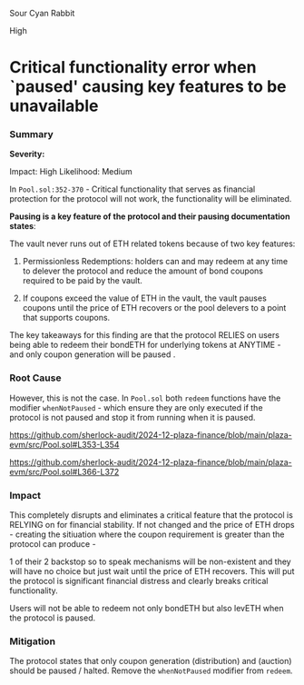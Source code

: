 Sour Cyan Rabbit

High

# Critical functionality error when `paused' causing key features to be unavailable

### Summary

**Severity:** 

Impact: High
Likelihood: Medium 


In `Pool.sol:352-370`  - Critical functionality that serves as financial protection for the protocol will not work, the functionality will be eliminated. 

**Pausing is a key feature of the protocol and their pausing documentation states**: 

The vault never runs out of ETH related tokens because of two key features:

1. Permissionless Redemptions: holders can and may redeem at any time to delever the protocol and reduce the amount of bond coupons required to be paid by the vault.

2. If coupons exceed the value of ETH in the vault, the vault pauses coupons until the price of ETH recovers or the pool delevers to a point that supports coupons.

The key takeaways for this finding are that the protocol RELIES on users being able to redeem their bondETH for underlying tokens at ANYTIME - and only coupon generation will be paused .


### Root Cause

However, this is not the case. In `Pool.sol` both `redeem` functions have the modifier `whenNotPaused` - which ensure they are only executed if the protocol is not paused and stop it from running when it is paused. 

https://github.com/sherlock-audit/2024-12-plaza-finance/blob/main/plaza-evm/src/Pool.sol#L353-L354

https://github.com/sherlock-audit/2024-12-plaza-finance/blob/main/plaza-evm/src/Pool.sol#L366-L372


### Impact

This completely disrupts and eliminates a critical feature that the protocol is RELYING on for financial stability. If not changed and the price of ETH drops - creating the sitiuation where the coupon requirement is greater than the protocol can produce - 

1 of their 2 backstop so to speak mechanisms will be non-existent and they will have no choice but just wait until the price of ETH recovers. This will put the protocol is significant financial distress and clearly breaks critical functionality.

Users will not be able to redeem not only bondETH but also levETH when the protocol is paused. 

### Mitigation

The protocol states that only coupon generation (distribution) and (auction) should be paused / halted. Remove the `whenNotPaused` modifier from `redeem`. 